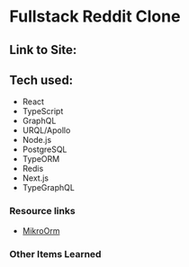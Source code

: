 # Fullstack Reddit Clone 

## Link to Site:

## Tech used:

- React
- TypeScript
- GraphQL
- URQL/Apollo 
- Node.js
- PostgreSQL
- TypeORM
- Redis
- Next.js 
- TypeGraphQL

### Resource links

- [MikroOrm](https://mikro-orm.io/docs/defining-entities/)

### Other Items Learned